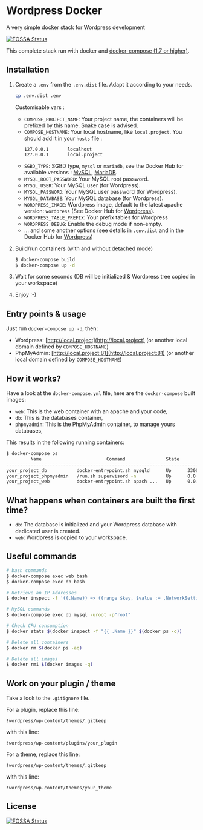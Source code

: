 # Wordpress Docker
A very simple docker stack for Wordpress development

[![FOSSA Status](https://app.fossa.io/api/projects/git%2Bgithub.com%2FDarwinOnLine%2Fwordpress-docker.svg?type=shield)](https://app.fossa.io/projects/git%2Bgithub.com%2FDarwinOnLine%2Fwordpress-docker?ref=badge_shield)

This complete stack run with docker and [docker-compose (1.7 or higher)](https://docs.docker.com/compose/).

## Installation

1. Create a `.env` from the `.env.dist` file. Adapt it according to your needs.

    ```bash
    cp .env.dist .env
    ```
    
    Customisable vars :
      * `COMPOSE_PROJECT_NAME`: Your project name, the containers will be prefixed by this name. Snake case is advised.
      * `COMPOSE_HOSTNAME`: Your local hostname, like `local.project`. You should add it in your `hosts` file :
        ```
        127.0.0.1	    localhost
        127.0.0.1	    local.project
        ```
      * `SGBD_TYPE`: SGBD type, `mysql` or `mariadb`, see the Docker Hub for available versions : [MySQL](https://hub.docker.com/_/mysql), [MariaDB](https://hub.docker.com/_/mariadb).
      * `MYSQL_ROOT_PASSWORD`: Your MySQL root password.
      * `MYSQL_USER`: Your MySQL user (for Wordpress).
      * `MYSQL_PASSWORD`: Your MySQL user password (for Wordpress).
      * `MYSQL_DATABASE`: Your MySQL database (for Wordpress).
      * `WORDPRESS_IMAGE`: Wordpress image, default to the latest apache version: `wordpress` (See Docker Hub for [Wordpress](https://hub.docker.com/_/wordpress)).
      * `WORDPRESS_TABLE_PREFIX`: Your prefix tables for Wordpress
      * `WORDPRESS_DEBUG`: Enable the debug mode if non-empty.
      * ... and some another options (see details in `.env.dist` and in the Docker Hub for [Wordpress](https://hub.docker.com/_/wordpress)) 

1. Build/run containers (with and without detached mode)

    ```bash
    $ docker-compose build
    $ docker-compose up -d
    ```

1. Wait for some seconds (DB will be initialized & Wordpress tree copied in your workspace)

1. Enjoy :-)

## Entry points & usage

Just run `docker-compose up -d`, then:

* Wordpress: [http://local.project](http://local.project) (or another local domain defined by `COMPOSE_HOSTNAME`) 
* PhpMyAdmin: [http://local.project:81](http://local.project:81) (or another local domain defined by `COMPOSE_HOSTNAME`)

## How it works?

Have a look at the `docker-compose.yml` file, here are the `docker-compose` built images:

* `web`: This is the web container with an apache and your code,
* `db`: This is the databases container,
* `phpmyadmin`: This is the PhpMyAdmin container, to manage yours databases,

This results in the following running containers:

```bash
$ docker-compose ps
         Name                        Command               State              Ports
-----------------------------------------------------------------------------------------------
your_project_db           docker-entrypoint.sh mysqld      Up      3306/tcp, 33060/tcp
your_project_phpmyadmin   /run.sh supervisord -n           Up      0.0.0.0:81->80/tcp, 9000/tcp
your_project_web          docker-entrypoint.sh apach ...   Up      0.0.0.0:80->80/tcp
```

## What happens when containers are built the first time?

* `db`: The database is initialized and your Wordpress database with dedicated user is created.
* `web`: Wordpress is copied to your workspace.

## Useful commands

```bash
# bash commands
$ docker-compose exec web bash
$ docker-compose exec db bash

# Retrieve an IP Addresses
$ docker inspect -f '{{.Name}} => {{range $key, $value := .NetworkSettings.Networks}}{{.IPAddress}} on {{$key}}{{end}}' $(docker ps -q)

# MySQL commands
$ docker-compose exec db mysql -uroot -p"root"

# Check CPU consumption
$ docker stats $(docker inspect -f "{{ .Name }}" $(docker ps -q))

# Delete all containers
$ docker rm $(docker ps -aq)

# Delete all images
$ docker rmi $(docker images -q)
```

## Work on your plugin / theme
Take a look to the `.gitignore` file.

For a plugin, replace this line:
```
!wordpress/wp-content/themes/.gitkeep
```
with this line:
```
!wordpress/wp-content/plugins/your_plugin
```

For a theme, replace this line:
```
!wordpress/wp-content/themes/.gitkeep
```
with this line:
```
!wordpress/wp-content/themes/your_theme
```

## License
[![FOSSA Status](https://app.fossa.io/api/projects/git%2Bgithub.com%2FDarwinOnLine%2Fwordpress-docker.svg?type=large)](https://app.fossa.io/projects/git%2Bgithub.com%2FDarwinOnLine%2Fwordpress-docker?ref=badge_large)
